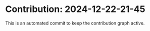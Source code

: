 # Contribution: 2024-12-22-21-45
This is an automated commit to keep the contribution graph active.
